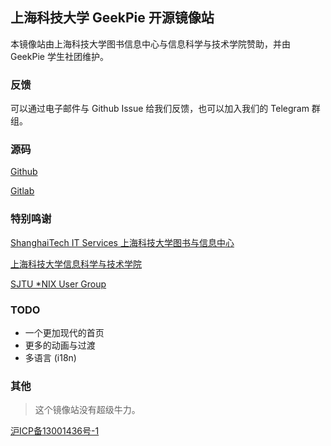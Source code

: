 ## 上海科技大学 GeekPie 开源镜像站

本镜像站由上海科技大学图书信息中心与信息科学与技术学院赞助，并由 GeekPie 学生社团维护。

### 反馈

可以通过电子邮件与 Github Issue 给我们反馈，也可以加入我们的 Telegram 群组。

### 源码

[Github](https://github.com/ShanghaitechGeekPie/shanghaitech-mirror-frontend)

[Gitlab](https://gitlab.isp.moe/geekpie/shanghaitech-mirror-frontend)

### 特别鸣谢

[ShanghaiTech IT Services 上海科技大学图书与信息中心](https://it.shanghaitech.edu.cn)

[上海科技大学信息科学与技术学院](https://sist.shanghaitech.edu.cn)

[SJTU *NIX User Group](https://github.com/sjtug/lug)

### TODO

- 一个更加现代的首页
- 更多的动画与过渡
- 多语言 (i18n)

### 其他

> 这个镜像站没有超级牛力。

<!-- autocorrect: false -->
[沪ICP备13001436号-1](https://beian.miit.gov.cn)
